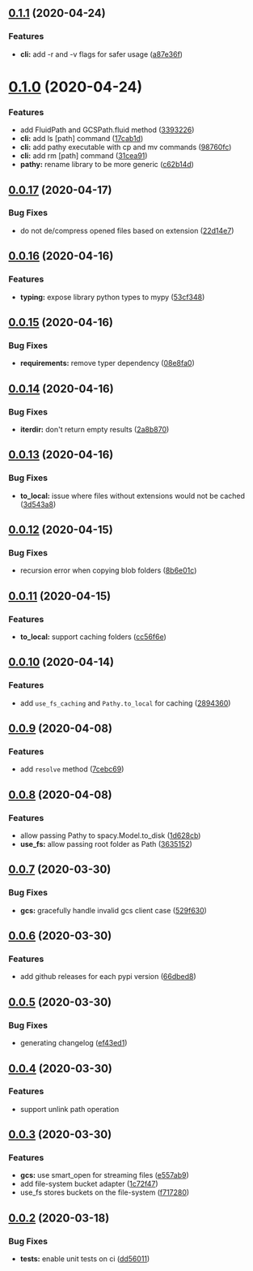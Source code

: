 ## [0.1.1](https://github.com/justindujardin/pathy/compare/v0.1.0...v0.1.1) (2020-04-24)


### Features

* **cli:** add -r and -v flags for safer usage ([a87e36f](https://github.com/justindujardin/pathy/commit/a87e36fbc13a705c1f7f9ed7909ff6c9fe8e494e))

# [0.1.0](https://github.com/justindujardin/pathy/compare/v0.0.17...v0.1.0) (2020-04-24)


### Features

* add FluidPath and GCSPath.fluid method ([3393226](https://github.com/justindujardin/pathy/commit/3393226bc7f390f696d109bfac5f44e59a8b5151))
* **cli:** add ls [path] command ([17cab1d](https://github.com/justindujardin/pathy/commit/17cab1d8b96d92ca79e18512ac7e8a42aa136066))
* **cli:** add pathy executable with cp and mv commands ([98760fc](https://github.com/justindujardin/pathy/commit/98760fcfc0cb62891b7f2aac81a74fef088fdf78))
* **cli:** add rm [path] command ([31cea91](https://github.com/justindujardin/pathy/commit/31cea9156d99d9d465569c20c566943d4238c5dd))
* **pathy:** rename library to be more generic ([c62b14d](https://github.com/justindujardin/pathy/commit/c62b14da2aba25024af647e29df09ee57a13f6bd))

## [0.0.17](https://github.com/justindujardin/pathy/compare/v0.0.16...v0.0.17) (2020-04-17)


### Bug Fixes

* do not de/compress opened files based on extension ([22d14e7](https://github.com/justindujardin/pathy/commit/22d14e7d4919f16ca54bf28e685c221f7c96f8d3))

## [0.0.16](https://github.com/justindujardin/pathy/compare/v0.0.15...v0.0.16) (2020-04-16)


### Features

* **typing:** expose library python types to mypy ([53cf348](https://github.com/justindujardin/pathy/commit/53cf34845399e1d31538dc02e462d7e02bcd32a6))

## [0.0.15](https://github.com/justindujardin/pathy/compare/v0.0.14...v0.0.15) (2020-04-16)


### Bug Fixes

* **requirements:** remove typer dependency ([08e8fa0](https://github.com/justindujardin/pathy/commit/08e8fa0baa186b710a6adf2205b0a51bbd39fe37))

## [0.0.14](https://github.com/justindujardin/pathy/compare/v0.0.13...v0.0.14) (2020-04-16)


### Bug Fixes

* **iterdir:** don't return empty results ([2a8b870](https://github.com/justindujardin/pathy/commit/2a8b870c2ca232431c65808050363e8faff60ba2))

## [0.0.13](https://github.com/justindujardin/pathy/compare/v0.0.12...v0.0.13) (2020-04-16)


### Bug Fixes

* **to_local:** issue where files without extensions would not be cached ([3d543a8](https://github.com/justindujardin/pathy/commit/3d543a88a81604d13f8e401422d59803d9bb3943))

## [0.0.12](https://github.com/justindujardin/pathy/compare/v0.0.11...v0.0.12) (2020-04-15)


### Bug Fixes

* recursion error when copying blob folders ([8b6e01c](https://github.com/justindujardin/pathy/commit/8b6e01c3e8c35a78deee60d45563b27b7a732e9a))

## [0.0.11](https://github.com/justindujardin/pathy/compare/v0.0.10...v0.0.11) (2020-04-15)


### Features

* **to_local:** support caching folders ([cc56f6e](https://github.com/justindujardin/pathy/commit/cc56f6eab21f850f0521013749589ad0736e261d))

## [0.0.10](https://github.com/justindujardin/pathy/compare/v0.0.9...v0.0.10) (2020-04-14)


### Features

* add `use_fs_caching` and `Pathy.to_local` for caching ([2894360](https://github.com/justindujardin/pathy/commit/2894360d48e3ac4b28ecb4627eb562f9e65b3c93))

## [0.0.9](https://github.com/justindujardin/pathy/compare/v0.0.8...v0.0.9) (2020-04-08)


### Features

* add `resolve` method ([7cebc69](https://github.com/justindujardin/pathy/commit/7cebc69bfc88b1a522defdce1637f5159c37def6))

## [0.0.8](https://github.com/justindujardin/pathy/compare/v0.0.7...v0.0.8) (2020-04-08)


### Features

* allow passing Pathy to spacy.Model.to_disk ([1d628cb](https://github.com/justindujardin/pathy/commit/1d628cb8c5056683590d9f2403f1482e2a310971))
* **use_fs:** allow passing root folder as Path ([3635152](https://github.com/justindujardin/pathy/commit/36351525bf84001ed4f9b0b7abf842f8e27ef1f0))

## [0.0.7](https://github.com/justindujardin/pathy/compare/v0.0.6...v0.0.7) (2020-03-30)


### Bug Fixes

* **gcs:** gracefully handle invalid gcs client case ([529f630](https://github.com/justindujardin/pathy/commit/529f63026abe1b11c3336febb152a030e28a85ef))

## [0.0.6](https://github.com/justindujardin/pathy/compare/v0.0.5...v0.0.6) (2020-03-30)


### Features

* add github releases for each pypi version ([66dbed8](https://github.com/justindujardin/pathy/commit/66dbed851346372ab84080f027113aba054452af))

## [0.0.5](https://github.com/justindujardin/pathy/compare/v0.0.4...v0.0.5) (2020-03-30)

### Bug Fixes

- generating changelog ([ef43ed1](https://github.com/justindujardin/pathy/commit/ef43ed11a140ed3cfaba2e7d72b7c01c7275c8d6))

## [0.0.4](https://github.com/justindujardin/pathy/compare/v0.0.3...v0.0.4) (2020-03-30)

### Features

- support unlink path operation

## [0.0.3](https://github.com/justindujardin/pathy/compare/v0.0.2...v0.0.3) (2020-03-30)

### Features

- **gcs:** use smart_open for streaming files ([e557ab9](https://github.com/justindujardin/pathy/pull/3/commits/e557ab9e3bc7c0edcb02333fe8ea6be760c152dc))
- add file-system bucket adapter ([1c72f47](https://github.com/justindujardin/pathy/pull/3/commits/1c72f475fde8de1c6cb3af23d63b793722fe82e2))
- use_fs stores buckets on the file-system ([f717280](https://github.com/justindujardin/pathy/pull/3/commits/f7172806d0ae3e408aafc12fe7526b9852ce8b36))

## [0.0.2](v0.0.1...v0.0.2) (2020-03-18)

### Bug Fixes

- **tests:** enable unit tests on ci ([dd56011](dd56011))
